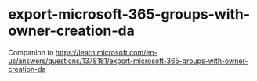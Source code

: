 # export-microsoft-365-groups-with-owner-creation-da
 Companion to https://learn.microsoft.com/en-us/answers/questions/1378181/export-microsoft-365-groups-with-owner-creation-da
